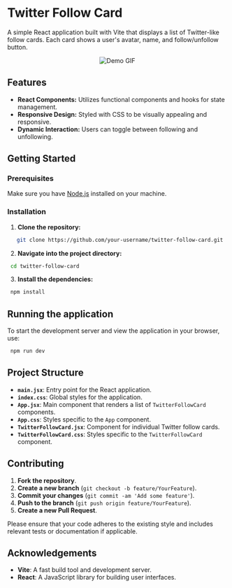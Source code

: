 # Twitter Follow Card

A simple React application built with Vite that displays a list of Twitter-like follow cards. Each card shows a user's avatar, name, and follow/unfollow button.

<p align="center">
  <img src="https://media.giphy.com/media/v1.Y2lkPTc5MGI3NjExc2Z5ZDh0MmRsZnJ1eXVmcm55eDBhaW96N3V0YWlxdGFkd2Q4amRlYyZlcD12MV9pbnRlcm5hbF9naWZfYnlfaWQmY3Q9Zw/YXOQiNH6E0LOP5DPjA/giphy.gif" alt="Demo GIF" />
</p>

## Features

- **React Components:** Utilizes functional components and hooks for state management.
- **Responsive Design:** Styled with CSS to be visually appealing and responsive.
- **Dynamic Interaction:** Users can toggle between following and unfollowing.

## Getting Started

### Prerequisites

Make sure you have [Node.js](https://nodejs.org/) installed on your machine.

### Installation

1. **Clone the repository:**

  ```bash
     git clone https://github.com/your-username/twitter-follow-card.git
  ```

2. **Navigate into the project directory:**

  ```bash
   cd twitter-follow-card
  ```

3. **Install the dependencies:**

  ```bash
   npm install
  ```
## Running the application
To start the development server and view the application in your browser, use:
  ```bash
   npm run dev
  ```

## Project Structure

- **`main.jsx`**: Entry point for the React application.
- **`index.css`**: Global styles for the application.
- **`App.jsx`**: Main component that renders a list of `TwitterFollowCard` components.
- **`App.css`**: Styles specific to the `App` component.
- **`TwitterFollowCard.jsx`**: Component for individual Twitter follow cards.
- **`TwitterFollowCard.css`**: Styles specific to the `TwitterFollowCard` component.

## Contributing

1. **Fork the repository**.
2. **Create a new branch** (`git checkout -b feature/YourFeature`).
3. **Commit your changes** (`git commit -am 'Add some feature'`).
4. **Push to the branch** (`git push origin feature/YourFeature`).
5. **Create a new Pull Request**.

Please ensure that your code adheres to the existing style and includes relevant tests or documentation if applicable.


## Acknowledgements

- **Vite**: A fast build tool and development server.
- **React**: A JavaScript library for building user interfaces.

